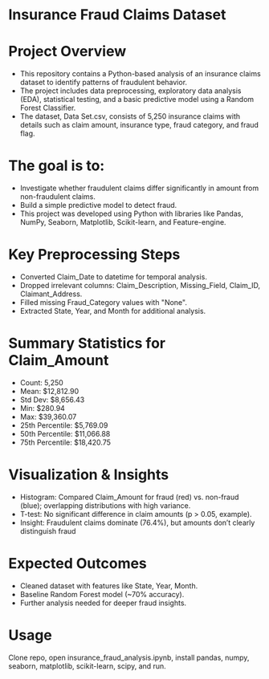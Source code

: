 # Insurance Fraud Claims Dataset
# Project Overview
- This repository contains a Python-based analysis of an insurance claims dataset to identify patterns of fraudulent behavior. 
- The project includes data preprocessing, exploratory data analysis (EDA), statistical testing, and a basic predictive model using a Random Forest Classifier.
- The dataset, Data Set.csv, consists of 5,250 insurance claims with details such as claim amount, insurance type, fraud category, and fraud flag.

# The goal is to:

- Investigate whether fraudulent claims differ significantly in amount from non-fraudulent claims.
- Build a simple predictive model to detect fraud.
- This project was developed using Python with libraries like Pandas, NumPy, Seaborn, Matplotlib, Scikit-learn, and Feature-engine.
# Key Preprocessing Steps
- Converted Claim_Date to datetime for temporal analysis.
- Dropped irrelevant columns: Claim_Description, Missing_Field, Claim_ID, Claimant_Address.
- Filled missing Fraud_Category values with "None".
- Extracted State, Year, and Month for additional analysis.
# Summary Statistics for Claim_Amount
- Count: 5,250
- Mean: $12,812.90
- Std Dev: $8,656.43
- Min: $280.94
- Max: $39,360.07
- 25th Percentile: $5,769.09
- 50th Percentile: $11,066.88
- 75th Percentile: $18,420.75

# Visualization & Insights
- Histogram: Compared Claim_Amount for fraud (red) vs. non-fraud (blue); overlapping distributions with high variance.
- T-test: No significant difference in claim amounts (p > 0.05, example).
- Insight: Fraudulent claims dominate (76.4%), but amounts don’t clearly distinguish fraud

# Expected Outcomes

- Cleaned dataset with features like State, Year, Month.
- Baseline Random Forest model (~70% accuracy).
- Further analysis needed for deeper fraud insights.

# Usage
Clone repo, open insurance_fraud_analysis.ipynb, install pandas, numpy, seaborn, matplotlib, scikit-learn, scipy, and run.
